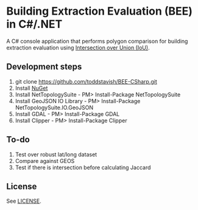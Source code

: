 # Building Extraction Evaluation (BEE) in C#/.NET

A C# console application that performs polygon comparison for building extraction evaluation using [Intersection over Union (IoU)](https://en.wikipedia.org/wiki/Jaccard_index). 

## Development steps
1. git clone https://github.com/toddstavish/BEE-CSharp.git
2. Install [NuGet](https://www.nuget.org/)
3. Install NetTopologySuite - PM> Install-Package NetTopologySuite
4. Install GeoJSON IO Library - PM> Install-Package NetTopologySuite.IO.GeoJSON
5. Install GDAL - PM> Install-Package GDAL
6. Install Clipper - PM> Install-Package Clipper

## To-do
1. Test over robust lat/long dataset
2. Compare against GEOS 
3. Test if there is intersection before calculating Jaccard

## License
See [LICENSE](./LICENSE).
